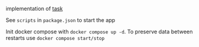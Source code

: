 implementation of [task](https://fundraiseup.notion.site/Backend-test-0e0e0961077e4e74bb6afc42dcf1759a#18e2c4157e5f4af7898c0673e1094228)

See `scripts` in `package.json` to start the app

Init docker compose with `docker compose up -d`. To preserve data between restarts use `docker compose start/stop`
